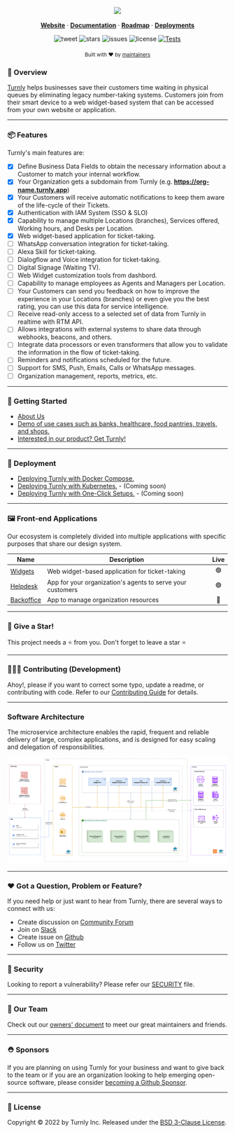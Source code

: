 <div align="center">
  <p align="center">
    <a href="https://turnly.app" target="_blank" rel="noopener">
      <img src="https://raw.githubusercontent.com/turnly/turnly/develop/docs/assets/github-showcase.png" />
    </a>
  </p>

  <p align="center">
    <a href="https://turnly.app"><strong>Website</strong></a> ·
    <a href="https://docs.turnly.app"><strong>Documentation</strong></a> ·
    <a href="https://github.com/orgs/turnly/projects/2"><strong>Roadmap</strong></a> ·
    <a href="https://github.com/turnly/kubbe"><strong>Deployments</strong></a>
    <br />
  </p>

  ![tweet](https://img.shields.io/twitter/url?style=social&url=https%3A%2F%2Ftwitter.com%2Fturnlyapp)
  ![stars](https://img.shields.io/github/stars/turnly/turnly)
  ![issues](https://img.shields.io/github/issues/turnly/turnly)
  ![license](https://img.shields.io/github/license/turnly/turnly)
  [![Tests](https://github.com/turnly/turnly/actions/workflows/continuous-integration-tests.yml/badge.svg)](https://github.com/turnly/turnly/actions)

  <p>
    <sub>
      Built with ❤︎ by
      <a href="/OWNERS.md">
        maintainers
      </a>
    </sub>
  </p>
</div>

### 📖 Overview

[Turnly](https://turnly.app) helps businesses save their customers time waiting
in physical queues by eliminating legacy number-taking systems.
Customers join from their smart device to a web widget-based system that
can be accessed from your own website or application.

___

### 📦 Features

Turnly's main features are:
	
* [x] Define Business Data Fields to obtain the necessary information about a Customer to match your internal workflow.
* [x] Your Organization gets a subdomain from Turnly (e.g. **https://org-name.turnly.app**)
* [x] Your Customers will receive automatic notifications to keep them aware of the life-cycle of their Tickets.
* [x] Authentication with IAM System (SSO & SLO)
* [x] Capability to manage multiple Locations (branches), Services offered, Working hours, and Desks per Location.
* [x] Web widget-based application for ticket-taking.
* [ ] WhatsApp conversation integration for ticket-taking.
* [ ] Alexa Skill for ticket-taking.
* [ ] Dialogflow and Voice integration for ticket-taking.
* [ ] Digital Signage (Waiting TV).
* [ ] Web Widget customization tools from dashbord.
* [ ] Capability to manage employees as Agents and Managers per Location.
* [ ] Your Customers can send you feedback on how to improve the experience in your Locations (branches)
or even give you the best rating, you can use this data for service intelligence.
* [ ] Receive read-only access to a selected set of data from Turnly in realtime with RTM API.
* [ ] Allows integrations with external systems to share data through webhooks, beacons, and others.
* [ ] Integrate data processors or even transformers that allow you to validate the information in the flow of ticket-taking.
* [ ] Reminders and notifications scheduled for the future.
* [ ] Support for SMS, Push, Emails, Calls or WhatsApp messages.
* [ ] Organization management, reports, metrics, etc.

___

### 🚀 Getting Started

- [About Us](https://turnly.app)
- [Demo of use cases such as banks, healthcare, food pantries, travels, and shops.](https://github.com/turnly/demos)
- [Interested in our product? Get Turnly!](https://omuxushx5fa.typeform.com/to/iTaTfvCg)

___

### 🎯 Deployment

- [Deploying Turnly with Docker Compose.](https://github.com/turnly/ops-compose)
- [Deploying Turnly with Kubernetes.](https://github.com/turnly/ops-kubernetes) - (Coming soon)
- [Deploying Turnly with One-Click Setups.](https://github.com/turnly/ops-one-click) - (Coming soon)

___

### 🖼️ Front-end Applications

Our ecosystem is completely divided into multiple applications with specific purposes that share our design system.

| Name                                               | Description                                                          | Live |
| -------------------------------------------------- | -------------------------------------------------------------------- |:----:|
| [Widgets](https://github.com/turnly/widgets)       | Web widget-based application for ticket-taking                       | 🟢   |
| [Helpdesk](https://github.com/turnly/helpdesk)     | App for your organization's agents to serve your customers           | 🟢   |
| [Backoffice](https://github.com/turnly/backoffice) | App to manage organization resources                                 | 🔴   |

___

### 🙏 Give a Star!

This project needs a ⭐️ from you. Don't forget to leave a star ⭐️

___

### 🧑🏻‍🚒 Contributing (Development)

Ahoy!, please if you want to correct some typo, update a readme, or contributing with code. Refer to our [Contributing Guide](/CONTRIBUTING.md) for details.

___

### Software Architecture

The microservice architecture enables the rapid, frequent and reliable delivery of large,
complex applications, and is designed for easy scaling and delegation of responsibilities.

![high-level-architecture](/docs/diagrams/high-level-architecture.png)

___

### ❤️ Got a Question, Problem or Feature?

If you need help or just want to hear from Turnly, there are several ways to connect with us:

- Create discussion on [Community Forum](https://github.com/turnly/turnly/discussions)
- Join on [Slack](https://join.slack.com/t/turnly/shared_invite/zt-1de1x0z68-w_tWv50tUaSnYJW8C1lWIw)
- Create issue on [Github](https://github.com/turnly/turnly/issues)
- Follow us on [Twitter](https://twitter.com/turnlyapp)

___

### 🔐 Security

Looking to report a vulnerability? Please refer our [SECURITY](/SECURITY.md) file.

___

### 🦦 Our Team

Check out our [owners' document](/OWNERS.md) to meet our great maintainers and friends.

___

### ⛑️ Sponsors

If you are planning on using Turnly for your business and want to give back to the
team or if you are an organization looking to help emerging open-source
software, please consider [becoming a Github Sponsor](https://github.com/sponsors/efraa).

___

### 📜 License

Copyright © 2022 by Turnly Inc. Released under the [BSD 3-Clause License](/LICENSE).
